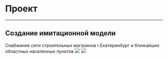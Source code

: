 # Проект
___
## Создание имитационной модели
Снабжение сети строительных магазинов г.Екатеринбург и ближайших областных населенных пунктов
![](https://user-images.githubusercontent.com/90077620/152670218-a7ad48c9-2b4d-4a54-8587-5c5e8ecb775a.png)
![](https://user-images.githubusercontent.com/90077620/152670221-f61faa78-8965-4744-9ff0-28dd72ef6b2f.png)

